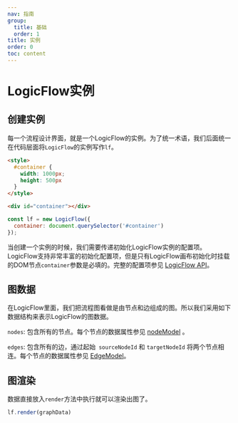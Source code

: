 ```yaml
---
nav: 指南
group:
  title: 基础
  order: 1
title: 实例
order: 0
toc: content
---
```


# LogicFlow实例

## 创建实例

每一个流程设计界面，就是一个LogicFlow的实例。为了统一术语，我们后面统一在代码层面将`LogicFlow`的实例写作`lf`。

```html
<style>
  #container {
    width: 1000px;
    height: 500px
  }
</style>

<div id="container"></div>
```

```js
const lf = new LogicFlow({
  container: document.querySelector('#container')
});
```

当创建一个实例的时候，我们需要传递初始化LogicFlow实例的配置项。LogicFlow支持非常丰富的初始化配置项，但是只有LogicFlow画布初始化时挂载的DOM节点`container`参数是必填的。完整的配置项参见 [LogicFlow API](/api)。

## 图数据

在LogicFlow里面，我们把流程图看做是由节点和边组成的图。所以我们采用如下数据结构来表示LogicFlow的图数据。

<code id="graphData" src="../../src/tutorial/basic/instance/graphData"></code>

`nodes`: 包含所有的节点。每个节点的数据属性参见 <a href="../api/nodeModelApi.md#数据属性">nodeModel</a> 。

`edges`: 包含所有的边，通过起始` sourceNodeId` 和 `targetNodeId` 将两个节点相连。每个节点的数据属性参见  <a href="../api/edgeModelApi.md#数据属性">EdgeModel</a>。

<!-- - 为什么节点文本还要有坐标，直接用节点的坐标不行吗？

  `text`可以是节点文本，也可以是连线文本，如果是节点文本，默认自动采用节点坐标作为节点文本坐标，如果是连线文本，我们会基于不同的连线类型计算一个合适的坐标作为节点坐标。
  
  在有些应用场景下，我们的文本位置是可以改变的和拖动的，基于此，我们LogicFlow的文本数据提供坐标属性。


- 连线`startPoint`、`endPoint`数据和`pointsList`为什么是重复的？

  目前，在LogicFlow内部内置了`line`, `polyline`, `bezier`三种基础连线，这三种连线都有`startPoint`、`endPoint`数据。但是其中`line`连线是不会带上`pointsList`。对于`polyline`, `pointsList`表示折线所有的点。对于`bezier`，`pointsList`表示`['起点', '第一个控制点'，'第二个控制点', '终点']`。


- `properties`是用来做什么的？

  `properties`是LogicFlow保留给具体业务场景使用的数据。
  例如：在审批流场景，我们定义某个节点，这个节点通过了，节点为绿色，不通过节点为红色。那么节点的数据描述可以为:
  ```jsx | pure
  {
    type: 'apply',
    properties: {
      isPass: true
    }
  }
  ```

- `type`是什么？

  `type`表示节点或者连线的类型，这里的类型不仅可以是`rect`,`polyline`这种LogicFlow内置的基础类型，也可以是用户基于基础类型自定义的类型。 -->

## 图渲染

数据直接放入`render`方法中执行就可以渲染出图了。

```js
lf.render(graphData)
```
